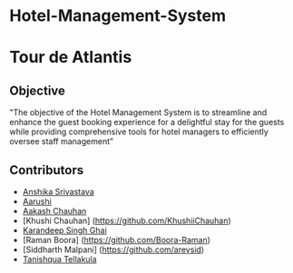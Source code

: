 # Hotel-Management-System

# Tour de Atlantis

## Objective

"The objective of the Hotel Management System is to streamline and enhance the guest booking experience for a delightful stay for the guests while providing comprehensive tools for hotel managers to efficiently oversee staff management"

## Contributors

- [Anshika Srivastava](https://github.com/anshikasrivastava17)
- [Aarushi](https://github.com/Kairu-22)
- [Aakash Chauhan](https://github.com/Akash35721)
- [Khushi Chauhan] (https://github.com/KhushiiChauhan)
- [Karandeep Singh Ghai](https://github.com/karandeep772)
- [Raman Boora] (https://github.com/Boora-Raman)
- [Siddharth Malpani] (https://github.com/areysid)
- [Tanishqua Tellakula](https://github.com/HeyTanishq2002)
